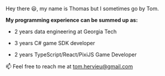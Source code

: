 Hey there 😃, my name is Thomas but I sometimes go by Tom.

**My programming experience can be summed up as:**  

- 2 years data engineering at Georgia Tech

- 3 years C# game SDK developer 

- 2 years TypeScript/React/PixiJS Game Developer

📫 Feel free to reach me at tom.hervieu@gmail.com
